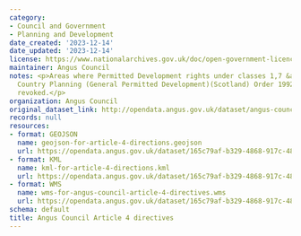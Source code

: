 ```yaml
---
category:
- Council and Government
- Planning and Development
date_created: '2023-12-14'
date_updated: '2023-12-14'
license: https://www.nationalarchives.gov.uk/doc/open-government-licence/version/3/
maintainer: Angus Council
notes: <p>Areas where Permitted Development rights under classes 1,7 &amp; 8 of Town
  Country Planning (General Permitted Development)(Scotland) Order 1992 have been
  revoked.</p>
organization: Angus Council
original_dataset_link: http://opendata.angus.gov.uk/dataset/angus-council-article-4-directives
records: null
resources:
- format: GEOJSON
  name: geojson-for-article-4-directions.geojson
  url: https://opendata.angus.gov.uk/dataset/165c79af-b329-4868-917c-48593486fcf0/resource/8370cd21-ee09-4943-a8c6-399fa9df08f9/download/geojson-for-article-4-directions.geojson
- format: KML
  name: kml-for-article-4-directions.kml
  url: https://opendata.angus.gov.uk/dataset/165c79af-b329-4868-917c-48593486fcf0/resource/868f8e22-f467-4031-bc74-c04ec78b955b/download/kml-for-article-4-directions.kml
- format: WMS
  name: wms-for-angus-council-article-4-directives.wms
  url: https://opendata.angus.gov.uk/dataset/165c79af-b329-4868-917c-48593486fcf0/resource/56f4c7e2-2bed-4ed6-bb66-0b4c355c5bb2/download/wms-for-angus-council-article-4-directives.wms
schema: default
title: Angus Council Article 4 directives
---
```

